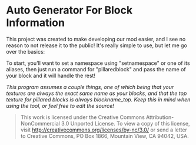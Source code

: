 # Auto Generator For Block Information
This project was created to make developing our mod easier, and I see no reason to not release it to the public! It's really simple to use, but let me go over the basics:

To start, you'll want to set a namespace using "setnamespace" or one of its aliases, then just run a command for "pillaredblock" and pass the name of your block and it will handle the rest!

*This program assumes a couple things, one of which being that your textures are always the exact same name as your blocks, and that the top texture for pillared blocks is always blockname_top. Keep this in mind when using the tool, or feel free to edit the source!* 

> This work is licensed under the Creative Commons Attribution-NonCommercial 3.0 Unported License. 
> To view a copy of this license, visit http://creativecommons.org/licenses/by-nc/3.0/ or send a
> letter to Creative Commons, PO Box 1866, Mountain View, CA 94042, USA.
